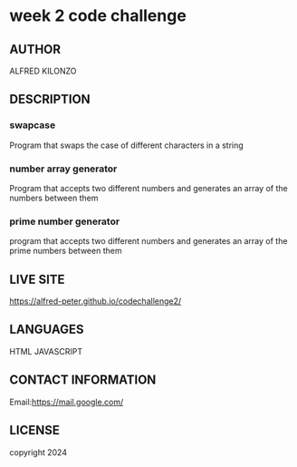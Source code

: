 # week 2 code challenge

## AUTHOR
ALFRED KILONZO

## DESCRIPTION
### swapcase
Program that swaps the case of different characters in a string

### number array generator
Program that accepts two different numbers and generates an array of the numbers between them
  
### prime number generator
program that accepts  two different numbers and generates an array of the prime numbers between them

## LIVE SITE
 https://alfred-peter.github.io/codechallenge2/

## LANGUAGES
HTML
JAVASCRIPT

## CONTACT INFORMATION
Email:https://mail.google.com/

## LICENSE
copyright 2024
